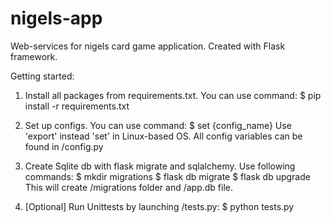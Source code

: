 # nigels-app
Web-services for nigels card game application. Created with Flask framework.


Getting started:

1. Install all packages from requirements.txt. You can use command:
    $ pip install -r requirements.txt

2. Set up configs. You can use command:
    $ set {config_name}
Use 'export' instead 'set' in Linux-based OS. All config variables can be found in /config.py

3. Create Sqlite db with flask migrate and sqlalchemy. Use following commands:
    $ mkdir migrations
    $ flask db migrate
    $ flask db upgrade
This will create /migrations folder and /app.db file. 

4. [Optional] Run Unittests by launching /tests.py:
    $ python tests.py